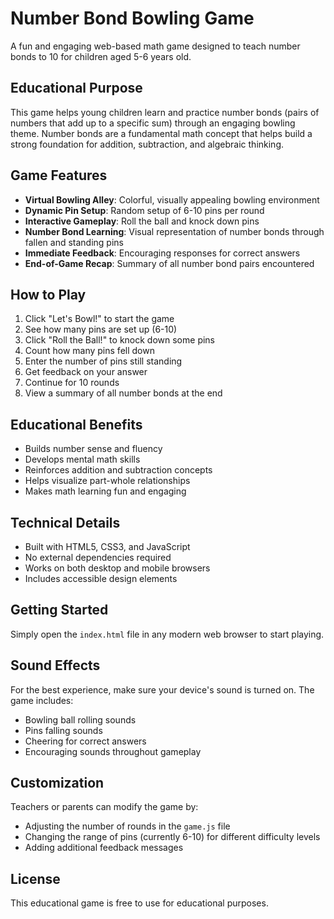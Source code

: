 # Number Bond Bowling Game

A fun and engaging web-based math game designed to teach number bonds to 10 for children aged 5-6 years old.

## Educational Purpose

This game helps young children learn and practice number bonds (pairs of numbers that add up to a specific sum) through an engaging bowling theme. Number bonds are a fundamental math concept that helps build a strong foundation for addition, subtraction, and algebraic thinking.

## Game Features

- **Virtual Bowling Alley**: Colorful, visually appealing bowling environment
- **Dynamic Pin Setup**: Random setup of 6-10 pins per round
- **Interactive Gameplay**: Roll the ball and knock down pins
- **Number Bond Learning**: Visual representation of number bonds through fallen and standing pins
- **Immediate Feedback**: Encouraging responses for correct answers
- **End-of-Game Recap**: Summary of all number bond pairs encountered

## How to Play

1. Click "Let's Bowl!" to start the game
2. See how many pins are set up (6-10)
3. Click "Roll the Ball!" to knock down some pins
4. Count how many pins fell down
5. Enter the number of pins still standing
6. Get feedback on your answer
7. Continue for 10 rounds
8. View a summary of all number bonds at the end

## Educational Benefits

- Builds number sense and fluency
- Develops mental math skills
- Reinforces addition and subtraction concepts
- Helps visualize part-whole relationships
- Makes math learning fun and engaging

## Technical Details

- Built with HTML5, CSS3, and JavaScript
- No external dependencies required
- Works on both desktop and mobile browsers
- Includes accessible design elements

## Getting Started

Simply open the `index.html` file in any modern web browser to start playing.

## Sound Effects

For the best experience, make sure your device's sound is turned on. The game includes:
- Bowling ball rolling sounds
- Pins falling sounds
- Cheering for correct answers
- Encouraging sounds throughout gameplay

## Customization

Teachers or parents can modify the game by:
- Adjusting the number of rounds in the `game.js` file
- Changing the range of pins (currently 6-10) for different difficulty levels
- Adding additional feedback messages

## License

This educational game is free to use for educational purposes.
